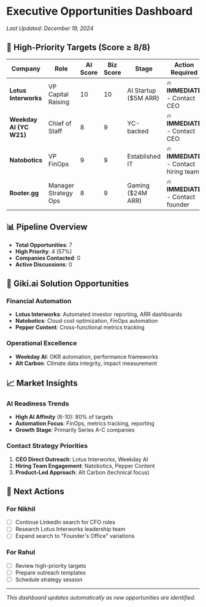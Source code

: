 # Executive Opportunities Dashboard

*Last Updated: December 19, 2024*

## 🎯 High-Priority Targets (Score ≥ 8/8)

| Company | Role | AI Score | Biz Score | Stage | Action Required |
|---------|------|----------|-----------|-------|-----------------|
| **Lotus Interworks** | VP Capital Raising | 10 | 10 | AI Startup ($5M ARR) | 🔥 **IMMEDIATE** - Contact CEO |
| **Weekday AI (YC W21)** | Chief of Staff | 8 | 9 | YC-backed | 🔥 **IMMEDIATE** - Contact CEO |
| **Natobotics** | VP FinOps | 9 | 9 | Established IT | 🔥 **IMMEDIATE** - Contact hiring team |
| **Rooter.gg** | Manager Strategy Ops | 8 | 9 | Gaming ($24M ARR) | 🔥 **IMMEDIATE** - Contact founder |

## 📊 Pipeline Overview

- **Total Opportunities**: 7
- **High Priority**: 4 (57%)
- **Companies Contacted**: 0
- **Active Discussions**: 0

## 🚀 Giki.ai Solution Opportunities

### Financial Automation
- **Lotus Interworks**: Automated investor reporting, ARR dashboards
- **Natobotics**: Cloud cost optimization, FinOps automation
- **Pepper Content**: Cross-functional metrics tracking

### Operational Excellence
- **Weekday AI**: OKR automation, performance frameworks
- **Alt Carbon**: Climate data integrity, impact measurement

## 📈 Market Insights

### AI Readiness Trends
- **High AI Affinity** (8-10): 80% of targets
- **Automation Focus**: FinOps, metrics tracking, reporting
- **Growth Stage**: Primarily Series A-C companies

### Contact Strategy Priorities
1. **CEO Direct Outreach**: Lotus Interworks, Weekday AI
2. **Hiring Team Engagement**: Natobotics, Pepper Content
3. **Product-Led Approach**: Alt Carbon (technical focus)

## 🎯 Next Actions

### For Nikhil
- [ ] Continue LinkedIn search for CFO roles
- [ ] Research Lotus Interworks leadership team
- [ ] Expand search to "Founder's Office" variations

### For Rahul
- [ ] Review high-priority targets
- [ ] Prepare outreach templates
- [ ] Schedule strategy session

---
*This dashboard updates automatically as new opportunities are identified.*
